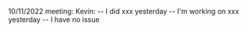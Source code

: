 10/11/2022 meeting:
Kevin:
-- I did xxx yesterday
-- I'm working on xxx yesterday
-- I have no issue
